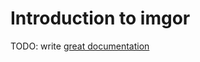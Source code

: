 # Introduction to imgor

TODO: write [great documentation](http://jacobian.org/writing/what-to-write/)
